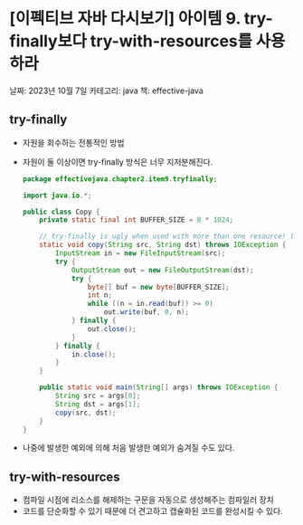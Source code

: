 # [이펙티브 자바 다시보기] 아이템 9. try-finally보다 try-with-resources를 사용하라

날짜: 2023년 10월 7일
카테고리: java
책: effective-java

## try-finally

- 자원을 회수하는 전통적인 방법
- 자원이 둘 이상이면 try-finally 방식은 너무 지저분해진다.
    
    ```java
    package effectivejava.chapter2.item9.tryfinally;
    
    import java.io.*;
    
    public class Copy {
        private static final int BUFFER_SIZE = 8 * 1024;
    
        // try-finally is ugly when used with more than one resource! (Page 34)
        static void copy(String src, String dst) throws IOException {
            InputStream in = new FileInputStream(src);
            try {
                OutputStream out = new FileOutputStream(dst);
                try {
                    byte[] buf = new byte[BUFFER_SIZE];
                    int n;
                    while ((n = in.read(buf)) >= 0)
                        out.write(buf, 0, n);
                } finally {
                    out.close();
                }
            } finally {
                in.close();
            }
        }
    
        public static void main(String[] args) throws IOException {
            String src = args[0];
            String dst = args[1];
            copy(src, dst);
        }
    }
    ```
    
- 나중에 발생한 예외에 의해 처음 발생한 예외가 숨겨질 수도 있다.

## try-with-resources

- 컴파일 시점에 리소스를 해제하는 구문을 자동으로 생성해주는 컴파일러 장치
- 코드를 단순화할 수 있기 때문에 더 견고하고 캡슐화된 코드를 완성시킬 수 있다.